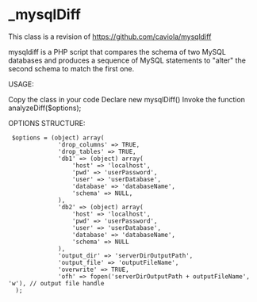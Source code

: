 # _mysqlDiff

This class is a revision of https://github.com/caviola/mysqldiff

mysqldiff is a PHP script that compares the schema of two MySQL databases 
and produces a sequence of MySQL statements to "alter" the second schema 
to match the first one.

USAGE:

Copy the class in your code
Declare new mysqlDiff()
Invoke the function analyzeDiff($options);

OPTIONS STRUCTURE:
```
 $options = (object) array(
              'drop_columns' => TRUE,
              'drop_tables' => TRUE,
              'db1' => (object) array(
                  'host' => 'localhost',
                  'pwd' => 'userPassword',
                  'user' => 'userDatabase',
                  'database' => 'databaseName',
                  'schema' => NULL,
              ),
              'db2' => (object) array(
                  'host' => 'localhost',
                  'pwd' => 'userPassword',
                  'user' => 'userDatabase',
                  'database' => 'databaseName',
                  'schema' => NULL
              ),
              'output_dir' => 'serverDirOutputPath',
              'output_file' => 'outputFileName',
              'overwrite' => TRUE,
              'ofh' => fopen('serverDirOutputPath + outputFileName', 'w'), // output file handle
  );
```
